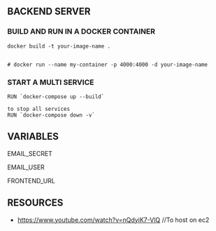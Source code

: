 ## BACKEND SERVER

### BUILD AND RUN IN A DOCKER CONTAINER

```
docker build -t your-image-name .


# docker run --name my-container -p 4000:4000 -d your-image-name

```

### START A MULTI SERVICE

```
RUN `docker-compose up --build`

to stop all services
RUN `docker-compose down -v`

```

## VARIABLES

EMAIL_SECRET

EMAIL_USER

FRONTEND_URL

## RESOURCES

 - https://www.youtube.com/watch?v=nQdyiK7-VlQ //To host on ec2